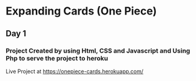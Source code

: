 # Expanding Cards (One Piece)

## Day 1

### Project Created by using Html, CSS and Javascript and Using Php to serve the project to heroku

Live Project at https://onepiece-cards.herokuapp.com/
